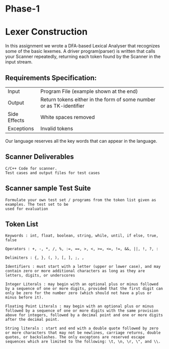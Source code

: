 # Phase-1
# Lexer Construction
In this assignment we wrote a DFA-based Lexical Analyser that recognizes some of the basic lexemes. A driver program(parser) is written that calls your Scanner repeatedly, returning each token found by the Scanner in the input stream.

## Requirements Specification:
|||
|---|---|
| Input | Program File (example shown at the end)
| Output | Return tokens either in the form of some number or as TK-identifier
| Side Effects | White spaces removed
| Exceptions | Invalid tokens

Our language reserves all the key words that can appear in the language.
## Scanner Deliverables
```
C/C++ Code for scanner.
Test cases and output files for test cases
```
## Scanner sample Test Suite
```
Formulate your own test set / programs from the token list given as examples. The test set to be
used for evaluation
```

## Token List
```
Keywords : int, float, boolean, string, while, until, if else, true, false

Operators : +, -, *, /, %, :=, ==, >, <, >=, <=, !=, &&, ||, !, ?, :

Delimiters : {, }, (, ), [, ], ;, ,

Identifiers : must start with a letter (upper or lower case), and may contain zero or more additional characters as long as they are letters, digits, or underscores

Integer Literals : may begin with an optional plus or minus followed by a sequence of one or more digits, provided that the first digit can only be zero for the number zero (which should not have a plus or minus before it).

Floating Point Literals : may begin with an optional plus or minus followed by a sequence of one or more digits with the same provision above for integers, followed by a decimal point and one or more digits after the decimal point.

String literals : start and end with a double quote followed by zero or more characters that may not be newlines, carriage returns, double quotes, or backslashes. The only exceptons are reserved escape sequences which are limited to the following: \t, \n, \r, \", and \\.
```
